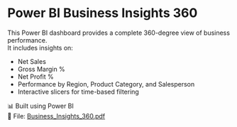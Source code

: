 # Power BI Business Insights 360

This Power BI dashboard provides a complete 360-degree view of business performance.  
It includes insights on:

- Net Sales
- Gross Margin %
- Net Profit %
- Performance by Region, Product Category, and Salesperson
- Interactive slicers for time-based filtering

📊 Built using Power BI  
📁 File: [Business_Insights_360.pdf](Business_Insights_360.pdf)
